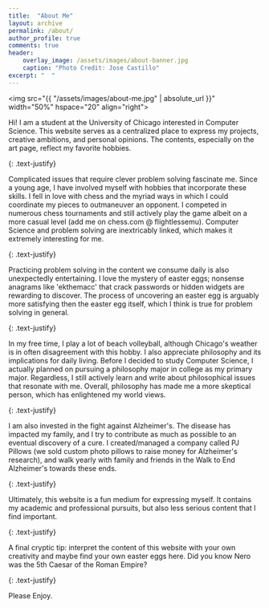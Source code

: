 ```yaml
---
title:  "About Me"
layout: archive
permalink: /about/
author_profile: true
comments: true
header:
    overlay_image: /assets/images/about-banner.jpg
    caption: "Photo Credit: Jose Castillo"
excerpt: "  "
---
```


<img src="{{ "/assets/images/about-me.jpg" | absolute_url }}"
width="50%" hspace="20" align="right">

Hi! I am a student at the University of Chicago interested in Computer Science. This website serves as a centralized place to express my projects, creative ambitions, and personal opinions. The contents, especially on the art page, reflect my favorite hobbies.

{: .text-justify}

Complicated issues that require clever problem solving fascinate me. Since a young age, I have involved myself with hobbies that incorporate these skills. I fell in love with chess and the myriad ways in which I could coordinate my pieces to outmaneuver an opponent. I competed in numerous chess tournaments and still actively play the game albeit on a more casual level (add me on chess.com @ flightlessemu). Computer Science and problem solving are inextricably linked, which makes it extremely interesting for me.

{: .text-justify}

Practicing problem solving in the content we consume daily is also unexpectedly entertaining. I love the mystery of easter eggs; nonsense anagrams like 'ekthemacc' that crack passwords or hidden widgets are rewarding to discover. The process of uncovering an easter egg is arguably more satisfying then the easter egg itself, which I think is true for problem solving in general.

{: .text-justify}

In my free time, I play a lot of beach volleyball, although Chicago's weather is in often disagreement with this hobby. I also appreciate philosophy and its implications for daily living. Before I decided to study Computer Science, I actually planned on pursuing a philosophy major in college as my primary major. Regardless, I still actively learn and write about philosophical issues that resonate with me. Overall, philosophy has made me a more skeptical person, which has enlightened my world views. 

{: .text-justify}

I am also invested in the fight against Alzheimer's. The disease has impacted my family, and I try to contribute as much as possible to an eventual discovery of a cure. I created/managed a company called PJ Pillows (we sold custom photo pillows to raise money for Alzheimer's research), and walk yearly with family and friends in the Walk to End Alzheimer's towards these ends.

{: .text-justify}

Ultimately, this website is a fun medium for expressing myself. It contains my academic and professional pursuits, but also less serious content that I find important. 

{: .text-justify}

A final cryptic tip: interpret the content of this website with your own creativity and maybe find your own easter eggs here. Did you know Nero was the 5th Caesar of the Roman Empire? 

{: .text-justify}

Please Enjoy.


